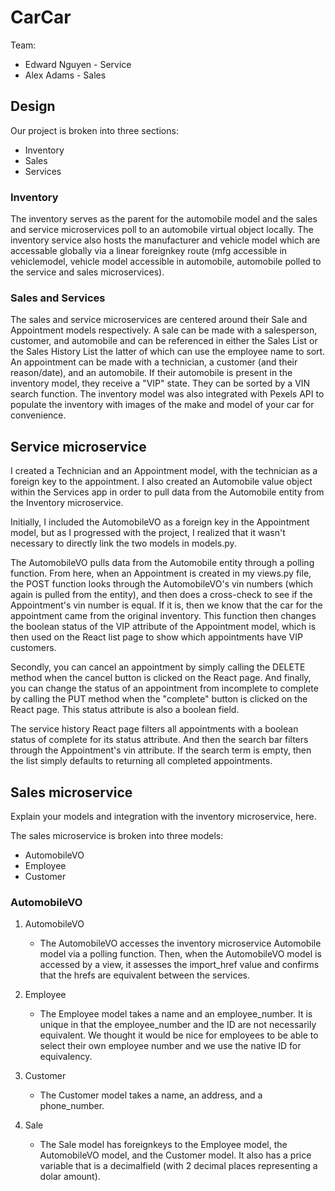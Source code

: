 # CarCar

Team:

* Edward Nguyen - Service
* Alex Adams - Sales

## Design

Our project is broken into three sections:

* Inventory
* Sales
* Services

### Inventory

The inventory serves as the parent for the automobile model and the sales and service microservices poll to an automobile virtual object locally. 
The inventory service also hosts the manufacturer and vehicle model which are accessable globally via a linear foreignkey route (mfg accessible in vehiclemodel, vehicle model accessible in automobile, automobile polled to the service and sales microservices). 

### Sales and Services

The sales and service microservices are centered around their Sale and Appointment models respectively. A sale can be made with a salesperson, customer, and automobile and can be referenced in either the Sales List or the Sales History List the latter of which can use the employee name to sort. An appointment can be made with a technician, a customer (and their reason/date), and an automobile. If their automobile is present in the inventory model, they receive a "VIP" state. They can be sorted by a VIN search function. The inventory model was also integrated with Pexels API to populate the inventory with images of the make and model of your car for convenience. 

## Service microservice

I created a Technician and an Appointment model, with the technician as a foreign key to the appointment. I also created an Automobile value object within the Services app in order to pull data from the Automobile entity from the Inventory microservice.

Initially, I included the AutomobileVO as a foreign key in the Appointment model, but as I progressed with the project, I realized that it wasn't necessary to directly link the two models in models.py.

The AutomobileVO pulls data from the Automobile entity through a polling function. From here, when an Appointment is created in my views.py file, the POST function looks through the AutomobileVO's vin numbers (which again is pulled from the entity), and then does a cross-check to see if the Appointment's vin number is equal. If it is, then we know that the car for the appointment came from the original inventory. This function then changes the boolean status of the VIP attribute of the Appointment model, which is then used on the React list page to show which appointments have VIP customers.

Secondly, you can cancel an appointment by simply calling the DELETE method when the cancel button is clicked on the React page. And finally, you can change the status of an appointment from incomplete to complete by calling the PUT method when the "complete" button is clicked on the React page. This status attribute is also a boolean field.

The service history React page filters all appointments with a boolean status of complete for its status attribute. And then the search bar filters through the Appointment's vin attribute. If the search term is empty, then the list simply defaults to returning all completed appointments.

## Sales microservice

Explain your models and integration with the inventory
microservice, here.

The sales microservice is broken into three models:
* AutomobileVO
* Employee
* Customer

### AutomobileVO

1. AutomobileVO 
    * The AutomobileVO accesses the inventory microservice Automobile model via a polling function. Then, when the AutomobileVO model is accessed by a view, it assesses the import_href value and confirms that the hrefs are equivalent between the services. 

2. Employee
    * The Employee model takes a name and an employee_number. It is unique in that the employee_number and the ID are not necessarily equivalent. We thought it would be nice for employees to be able to select their own employee number and we use the native ID for equivalency. 
3. Customer
    * The Customer model takes a name, an address, and a phone_number.
4. Sale
    * The Sale model has foreignkeys to the Employee model, the AutomobileVO model, and the Customer model. It also has a price variable that is a decimalfield (with 2 decimal places representing a dolar amount). 
